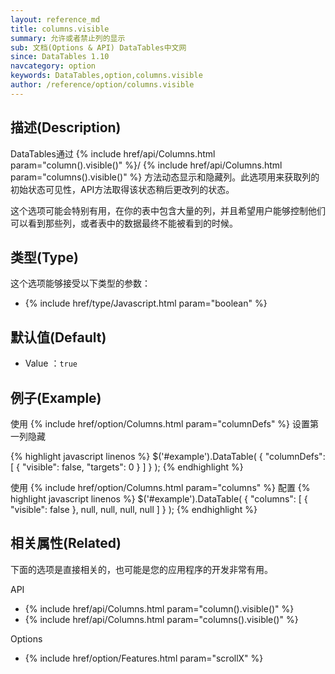 ```yaml
---
layout: reference_md
title: columns.visible
summary: 允许或者禁止列的显示
sub: 文档(Options & API) DataTables中文网
since: DataTables 1.10
navcategory: option
keywords: DataTables,option,columns.visible
author: /reference/option/columns.visible
---
```


## 描述(Description)
DataTables通过 {% include href/api/Columns.html param="column().visible()" %}/ {% include href/api/Columns.html param="columns().visible()" %}
方法动态显示和隐藏列。此选项用来获取列的初始状态可见性，API方法取得该状态稍后更改列的状态。

这个选项可能会特别有用，在你的表中包含大量的列，并且希望用户能够控制他们可以看到那些列，或者表中的数据最终不能被看到的时候。

## 类型(Type)
这个选项能够接受以下类型的参数：

- {% include href/type/Javascript.html param="boolean" %}


## 默认值(Default)
- Value ：`true`


## 例子(Example)
使用 {% include href/option/Columns.html param="columnDefs" %} 设置第一列隐藏

{% highlight javascript linenos %}
$('#example').DataTable( {
    "columnDefs": [
        { "visible": false, "targets": 0 }
      ]
} );
{% endhighlight %}

使用 {% include href/option/Columns.html param="columns" %} 配置
{% highlight javascript linenos %}
$('#example').DataTable( {
 "columns": [
     { "visible": false },
     null,
     null,
     null,
     null
   ] 
} );
{% endhighlight %}


## 相关属性(Related)
下面的选项是直接相关的，也可能是您的应用程序的开发非常有用。

API

- {% include href/api/Columns.html param="column().visible()" %}
- {% include href/api/Columns.html param="columns().visible()" %}

Options

- {% include href/option/Features.html param="scrollX" %}
